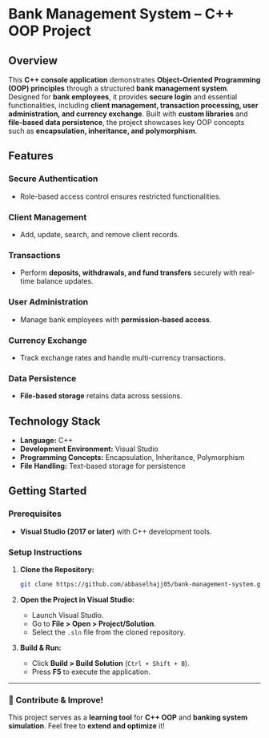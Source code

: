 # Bank Management System – C++ OOP Project  

## Overview  
This **C++ console application** demonstrates **Object-Oriented Programming (OOP) principles** through a structured **bank management system**. Designed for **bank employees**, it provides **secure login** and essential functionalities, including **client management, transaction processing, user administration, and currency exchange**. Built with **custom libraries** and **file-based data persistence**, the project showcases key OOP concepts such as **encapsulation, inheritance, and polymorphism**.  

## Features  

### Secure Authentication  
- Role-based access control ensures restricted functionalities.  

### Client Management  
- Add, update, search, and remove client records.  

### Transactions  
- Perform **deposits, withdrawals, and fund transfers** securely with real-time balance updates.  

### User Administration  
- Manage bank employees with **permission-based access**.  

### Currency Exchange  
- Track exchange rates and handle multi-currency transactions.  

### Data Persistence  
- **File-based storage** retains data across sessions.  

## Technology Stack  
- **Language:** C++  
- **Development Environment:** Visual Studio  
- **Programming Concepts:** Encapsulation, Inheritance, Polymorphism  
- **File Handling:** Text-based storage for persistence  

## Getting Started  

### Prerequisites  
- **Visual Studio (2017 or later)** with C++ development tools.  

### Setup Instructions  
1. **Clone the Repository:**  
   ```bash
   git clone https://github.com/abbaselhajj05/bank-management-system.git
   ```
2. **Open the Project in Visual Studio:**  
   - Launch Visual Studio.  
   - Go to **File > Open > Project/Solution**.  
   - Select the `.sln` file from the cloned repository.  

3. **Build & Run:**  
   - Click **Build > Build Solution** (`Ctrl + Shift + B`).  
   - Press **F5** to execute the application.  

---

### 🚀 Contribute & Improve!  
This project serves as a **learning tool** for **C++ OOP** and **banking system simulation**. Feel free to **extend and optimize** it!
